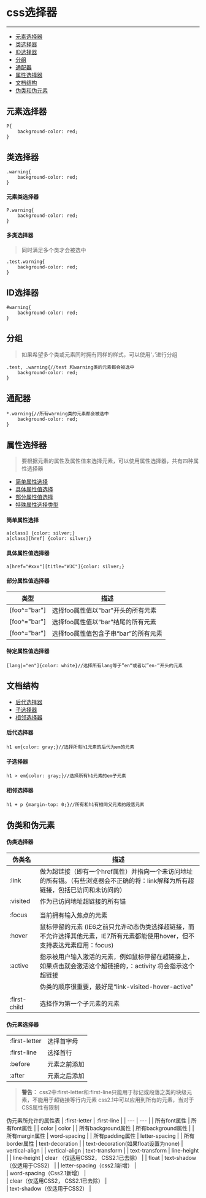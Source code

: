 # css选择器


----------

 - <a href="#1">元素选择器</a>
 - <a href="#2">类选择器</a>
 - <a href="#3">ID选择器</a>
 - <a href="#4">分组</a>
 - <a href="#5">通配器</a>
 -  <a href="#6">属性选择器</a>
 -  <a href="#7">文档结构</a>
 -  <a href="#8">伪类和伪元素</a>


## <a name="1">元素选择器</a>

	P{
		background-color: red; 
	}

## <a name="2">类选择器</a>

	.warning{
		background-color: red; 
	}
	
#### 元素类选择器
	P.warning{
		background-color: red; 
	}
	
#### 多类选择器

> 同时满足多个类才会被选中

	.test.warning{
		background-color: red; 
	}
	
## <a name="3"> ID选择器</a>

	#warning{
		background-color: red; 
	}
	
## <a name="4">分组</a>

	

> 如果希望多个类或元素同时拥有同样的样式，可以使用‘，’进行分组

	.test, .warning{//test 和warning类的元素都会被选中
		background-color: red; 
	}
	
## <a name="5">通配器</a>

 	*.warning{//所有warning类的元素都会被选中
		background-color: red; 
	}
	
## <a name="6">属性选择器</a>

	

> 要根据元素的属性及属性值来选择元素，可以使用属性选择器，共有四种属性选择器

 - <a href="#61">简单属性选择</a>
 - <a href="#62">具体属性值选择</a>
 - <a href="#63">部分属性值选择</a>
 - <a href="#64">特殊属性选择类型</a>
 
 
 #### <a name="61">简单属性选择</a>
 
 	a[class] {color: silver;}
 	a[class][href] {color: silver;}
 
 
 #### <a name="62">具体属性值选择器</a>
 
 	a[href="#xxx"][title="W3C"]{color: silver;}
	

 #### <a name="63">部分属性值选择器</a>


| 类型 | 描述 |
| ------------ | -------------------------------------- |
| [foo^="bar"] | 选择foo属性值以"bar"开头的所有元素     |
| [foo^="bar"] | 选择foo属性值以“bar”结尾的所有元素   |
| [foo^="bar"] | 选择foo属性值包含子串“bar”的所有元素 |

 
 #### <a name="64">特定属性值选择器</a>
 
 	[lang|="en"]{color: white}//选择所有lang等于”en“或者以”en-“开头的元素
	

## <a name="7">文档结构</a>

 - <a href="#71">后代选择器</a>
 - <a href="#72">子选择器</a>
 - <a href="#73">相邻选择器</a>


 #### <a name="71">后代选择器</a>
 
 	h1 em{color: gray;}//选择所有h1元素的后代为em的元素
	
	
 #### <a name="72">子选择器</a>
 
 	h1 > em{color: gray;}//选择所有h1元素的em子元素
	

 #### <a name="73">相邻选择器</a>
 
 	h1 + p {margin-top: 0;}//所有和h1有相同父元素的段落元素
	
	
## <a name="8">伪类和伪元素</a>

#### 伪类选择器

|   伪类名  |  描述   |
| --- | --- |
|  :link   |   做为超链接（即有一个href属性）并指向一个未访问地址的所有锚。（有些浏览器会不正确的将：link解释为所有超链接，包括已访问和未访问的）  |
|  :visited   |  作为已访问地址超链接的所有锚   |
|     |     |
|   :focus  |  当前拥有输入焦点的元素   |
|   :hover  |  鼠标停留的元素 (IE6之前只允许动态伪类选择超链接，而不允许选择其他元素，IE7所有元素都能使用hover，但不支持表达元素应用：focus)  |
|   :active  |  指示被用户输入激活的元素，例如鼠标停留在超链接上，如果点击就会激活这个超链接的，：activity 将会指示这个超链接  |
|     |   伪类的顺序很重要，最好是“link-visited-hover-active”  |
|     |     |
|   :first-child  |  选择作为第一个子元素的元素   |

#### 伪元素选择器

|     |     |
| --- | --- |
|  :first-letter   |  选择首字母  |
|   :first-line  |  选择首行   |
|  :before   |  元素之前添加   |
|   :after  |   元素之后添加  |
> **警告：**
> css2中:first-letter和:first-line只能用于标记或段落之类的块级元素，不能用于超链接等行内元素
> css2.1中可以应用到所有的元素，当对于CSS属性有限制

伪元素所允许的属性表
|   :first-letter  |  :first-line   |
| --- | --- |
|   所有font属性  |  所有font属性   |
|   color  |   color  |
|   所有background属性  |  所有background属性   |
|   所有margin属性  |  word-spacing   |
|   所有padding属性  |   letter-spacing  |
|   所有border属性  |  text-decoration   |
|  text-decoration(如果float设置为none)   |  vertical-align   |
|  vertical-align   |  text-transform   |
|   text-transform  |  line-height   |
|   line-height  |  clear （仅适用CSS2， CSS2.1已去除）  |
|   float  |  text-shadow （仅适用于CSS2）  |
|   letter-spacing（css2.1新增）  |    
|   word-spacing（Css2.1新增）  |    
|   clear（仅适用CSS2， CSS2.1已去除）  |    
|   text-shadow（仅适用于CSS2）  |    